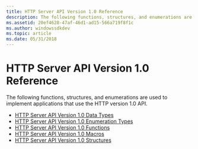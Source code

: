 ```yaml
---
title: HTTP Server API Version 1.0 Reference
description: The following functions, structures, and enumerations are used to implement applications that use the HTTP version 1.0 API.
ms.assetid: 20ef4628-47af-46d1-ad15-566a719f8f1c
ms.author: windowssdkdev
ms.topic: article
ms.date: 05/31/2018
---
```


# HTTP Server API Version 1.0 Reference

The following functions, structures, and enumerations are used to implement applications that use the HTTP version 1.0 API.

-   [HTTP Server API Version 1.0 Data Types](http-server-api-version-1-0-data-types.md)
-   [HTTP Server API Version 1.0 Enumeration Types](http-server-api-version-1-0-enumeration-types.md)
-   [HTTP Server API Version 1.0 Functions](http-server-api-version-1-0-functions.md)
-   [HTTP Server API Version 1.0 Macros](http-server-api-version-1-0-macros.md)
-   [HTTP Server API Version 1.0 Structures](http-server-api-version-1-0-structures.md)

 

 




